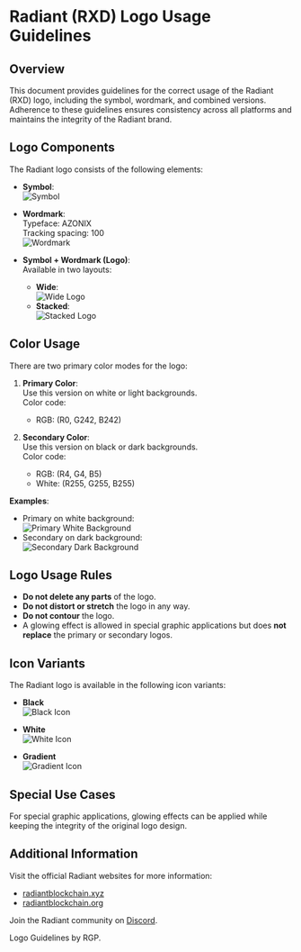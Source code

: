# Radiant (RXD) Logo Usage Guidelines

## Overview

This document provides guidelines for the correct usage of the Radiant (RXD) logo, including the symbol, wordmark, and combined versions. Adherence to these guidelines ensures consistency across all platforms and maintains the integrity of the Radiant brand.

## Logo Components

The Radiant logo consists of the following elements:

- **Symbol**:  
  ![Symbol](path/to/symbol.png)

- **Wordmark**:  
  Typeface: AZONIX  
  Tracking spacing: 100  
  ![Wordmark](path/to/wordmark.png)

- **Symbol + Wordmark (Logo)**:  
  Available in two layouts:  
  - **Wide**:  
    ![Wide Logo](path/to/wide_logo.png)  
  - **Stacked**:  
    ![Stacked Logo](path/to/stacked_logo.png)

## Color Usage

There are two primary color modes for the logo:

1. **Primary Color**:  
   Use this version on white or light backgrounds.  
   Color code:  
   - RGB: (R0, G242, B242)

2. **Secondary Color**:  
   Use this version on black or dark backgrounds.  
   Color code:  
   - RGB: (R4, G4, B5)  
   - White: (R255, G255, B255)

**Examples**:  
- Primary on white background:  
  ![Primary White Background](path/to/primary_white_bg.png)  
- Secondary on dark background:  
  ![Secondary Dark Background](path/to/secondary_dark_bg.png)

## Logo Usage Rules

- **Do not delete any parts** of the logo.  
- **Do not distort or stretch** the logo in any way.  
- **Do not contour** the logo.  
- A glowing effect is allowed in special graphic applications but does **not replace** the primary or secondary logos.

## Icon Variants

The Radiant logo is available in the following icon variants:

- **Black**  
  ![Black Icon](path/to/black_icon.png)

- **White**  
  ![White Icon](path/to/white_icon.png)

- **Gradient**  
  ![Gradient Icon](path/to/gradient_icon.png)

## Special Use Cases

For special graphic applications, glowing effects can be applied while keeping the integrity of the original logo design.

## Additional Information

Visit the official Radiant websites for more information:

- [radiantblockchain.xyz](https://radiantblockchain.xyz/)
- [radiantblockchain.org](https://radiantblockchain.org/)

Join the Radiant community on [Discord](https://discord.gg/radiantblockchain).

Logo Guidelines by RGP.
